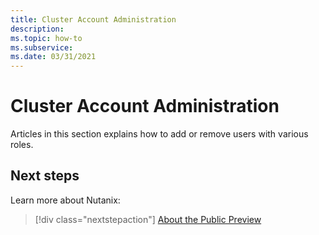 ```yaml
---
title: Cluster Account Administration 
description: 
ms.topic: how-to
ms.subservice:
ms.date: 03/31/2021
---
```


# Cluster Account Administration

Articles in this section explains how to add or remove users with various roles. 
 
## Next steps

Learn more about Nutanix:

> [!div class="nextstepaction"]
> [About the Public Preview](about-the-public-preview.md)
